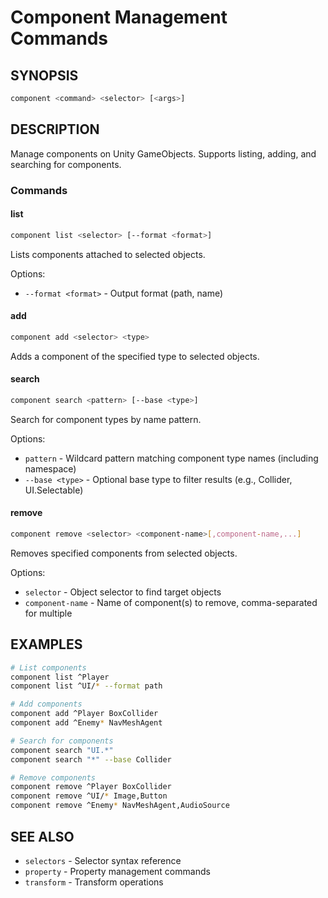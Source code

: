 # Component Management Commands

## SYNOPSIS
```bash
component <command> <selector> [<args>]
```

## DESCRIPTION
Manage components on Unity GameObjects. Supports listing, adding, and searching for components.

### Commands

#### list
```bash
component list <selector> [--format <format>]
```
Lists components attached to selected objects.

Options:
- `--format <format>` - Output format (path, name)

#### add
```bash
component add <selector> <type>
```
Adds a component of the specified type to selected objects.

#### search
```bash
component search <pattern> [--base <type>]
```
Search for component types by name pattern.

Options:
- `pattern` - Wildcard pattern matching component type names (including namespace)
- `--base <type>` - Optional base type to filter results (e.g., Collider, UI.Selectable)

#### remove
```bash
component remove <selector> <component-name>[,component-name,...]
```
Removes specified components from selected objects.

Options:
- `selector` - Object selector to find target objects
- `component-name` - Name of component(s) to remove, comma-separated for multiple

## EXAMPLES
```bash
# List components
component list ^Player
component list ^UI/* --format path

# Add components
component add ^Player BoxCollider
component add ^Enemy* NavMeshAgent

# Search for components
component search "UI.*"
component search "*" --base Collider

# Remove components
component remove ^Player BoxCollider
component remove ^UI/* Image,Button
component remove ^Enemy* NavMeshAgent,AudioSource
```

## SEE ALSO
- `selectors` - Selector syntax reference
- `property` - Property management commands
- `transform` - Transform operations

